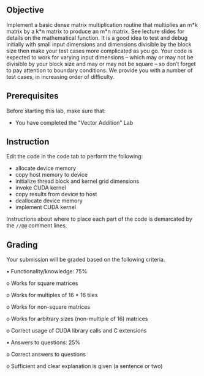 
## Objective

Implement a basic dense matrix multiplication routine that multiplies an m\*k matrix by a k\*n matrix to produce an m\*n matrix. See lecture slides for details on the mathematical function. It is a good idea to test and debug initially with small input dimensions and dimensions divisible by the block size then make your test cases more complicated as you go. Your code is expected to work for varying input dimensions – which may or may not be divisible by your block size and may or may not be square – so don’t forget to pay attention to boundary conditions. We provide you with a number of test cases, in increasing order of difficulty.

## Prerequisites

Before starting this lab, make sure that:

* You have completed the "Vector Addition" Lab


## Instruction

Edit the code in the code tab to perform the following:

- allocate device memory
- copy host memory to device
- initialize thread block and kernel grid dimensions
- invoke CUDA kernel
- copy results from device to host
- deallocate device memory
- implement CUDA kernel

Instructions about where to place each part of the code is
demarcated by the `//@@` comment lines.

## Grading
Your submission will be graded based on the following criteria.

• Functionality/knowledge: 75% 

o Works for square matrices 

o Works for multiples of 16 \* 16 tiles 

o Works for non-square matrices

o Works for arbitrary sizes (non-multiple of 16) matrices 

o Correct usage of CUDA library calls and C extensions 

• Answers to questions: 25% 

o Correct answers to questions 

o Sufficient and clear explanation is given (a sentence or two) 